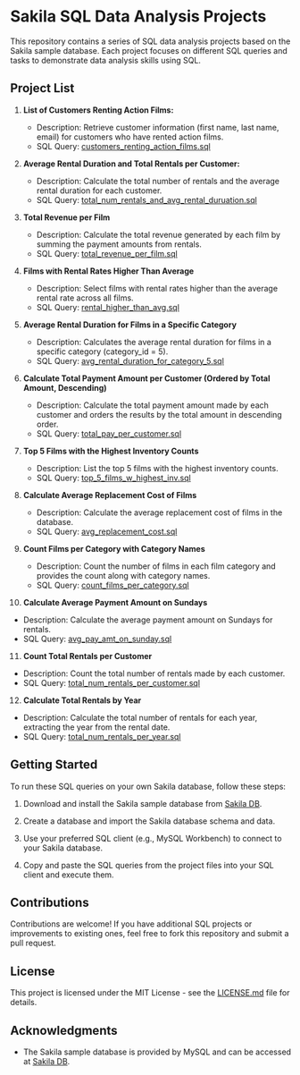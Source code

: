 # Sakila SQL Data Analysis Projects

This repository contains a series of SQL data analysis projects based on the Sakila sample database. Each project focuses on different SQL queries and tasks to demonstrate data analysis skills using SQL.

## Project List

1. **List of Customers Renting Action Films:**
   - Description: Retrieve customer information (first name, last name, email) for customers who have rented action films.
   - SQL Query: [customers_renting_action_films.sql](customers_renting_action_films.sql)

2. **Average Rental Duration and Total Rentals per Customer:**
   - Description: Calculate the total number of rentals and the average rental duration for each customer.
   - SQL Query: [total_num_rentals_and_avg_rental_duruation.sql](total_num_rentals_and_avg_rental_duruation.sql)

3. **Total Revenue per Film**
   - Description: Calculate the total revenue generated by each film by summing the payment amounts from rentals.
   - SQL Query: [total_revenue_per_film.sql](total_revenue_per_film.sql)

4. **Films with Rental Rates Higher Than Average**
   - Description: Select films with rental rates higher than the average rental rate across all films.
   - SQL Query: [rental_higher_than_avg.sql](rental_higher_than_avg.sql)

5. **Average Rental Duration for Films in a Specific Category**
   - Description: Calculates the average rental duration for films in a specific category (category_id = 5).
   - SQL Query: [avg_rental_duration_for_category_5.sql](avg_rental_duration_for_category_5.sql)
  
6. **Calculate Total Payment Amount per Customer (Ordered by Total Amount, Descending)**
   - Description: Calculate the total payment amount made by each customer and orders the results by the total amount in descending order.
   - SQL Query: [total_pay_per_customer.sql](total_pay_per_customer.sql)
  
7. **Top 5 Films with the Highest Inventory Counts**
   - Description: List the top 5 films with the highest inventory counts.
   - SQL Query: [top_5_films_w_highest_inv.sql](top_5_films_w_highest_inv.sql)
  
8. **Calculate Average Replacement Cost of Films**
   - Description: Calculate the average replacement cost of films in the database.
   - SQL Query: [avg_replacement_cost.sql](avg_replacement_cost.sql)
  
9. **Count Films per Category with Category Names**
   - Description: Count the number of films in each film category and provides the count along with category names.
   - SQL Query: [count_films_per_category.sql](count_films_per_category.sql)
     
10. **Calculate Average Payment Amount on Sundays**
   - Description: Calculate the average payment amount on Sundays for rentals.
   - SQL Query: [avg_pay_amt_on_sunday.sql](avg_pay_amt_on_sunday.sql)
     
11. **Count Total Rentals per Customer**
   - Description: Count the total number of rentals made by each customer.
   - SQL Query: [total_num_rentals_per_customer.sql](total_num_rentals_per_customer.sql)
     
12. **Calculate Total Rentals by Year**
   - Description: Calculate the total number of rentals for each year, extracting the year from the rental date.
   - SQL Query: [total_num_rentals_per_year.sql](total_num_rentals_per_year.sql)

## Getting Started

To run these SQL queries on your own Sakila database, follow these steps:

1. Download and install the Sakila sample database from [Sakila DB](https://dev.mysql.com/doc/sakila/en/).

2. Create a database and import the Sakila database schema and data.

3. Use your preferred SQL client (e.g., MySQL Workbench) to connect to your Sakila database.

4. Copy and paste the SQL queries from the project files into your SQL client and execute them.

## Contributions

Contributions are welcome! If you have additional SQL projects or improvements to existing ones, feel free to fork this repository and submit a pull request.

## License

This project is licensed under the MIT License - see the [LICENSE.md](LICENSE.md) file for details.

## Acknowledgments

- The Sakila sample database is provided by MySQL and can be accessed at [Sakila DB](https://dev.mysql.com/doc/sakila/en/).

